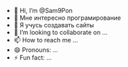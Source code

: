 - 👋 Hi, I’m @Sam9Pon
- 👀 Мне интересно програмирование
- 🌱 Я учусь создавать сайты
- 💞️ I’m looking to collaborate on ...
- 📫 How to reach me ...
- 😄 Pronouns: ...
- ⚡ Fun fact: ...

<!---
Sam9Pon/Sam9Pon is a ✨ special ✨ repository because its `README.md` (this file) appears on your GitHub profile.
You can click the Preview link to take a look at your changes.
--->
